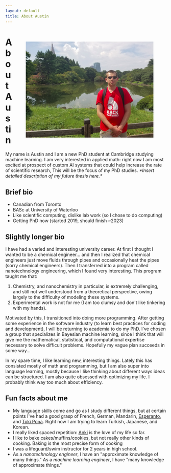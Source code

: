 ```yaml
---
layout: default
title: About Austin
---
```

<img src="/files/about_me_img1.png" alt="pic of me" 
style="float:right;width:400px;margin:40px">
# About Austin

My name is Austin and I am a new PhD student at Cambridge
studying machine learning.
I am very interested in applied math:
right now I am most excited at prospect of custom AI systems
that could help increase the rate of scientific research,
This will be the focus of my PhD studies.
_\*Insert detailed description of my future thesis here.\*_

## Brief bio
- Canadian from Toronto
- BASc at University of Waterloo
- Like scientific computing, dislike lab work
 (so I chose to do computing)
- Getting PhD now (started 2019, should finish ~2023)

## Slightly longer bio
I have had a varied and interesting university career. 
At first I thought I wanted to be a chemical engineer... and 
then I realized that chemical engineers just move fluids 
through pipes and occasionally heat the pipes (sorry chemical engineers). 
Then I transferred into a program called nanotechnology 
engineering, which I found very interesting. This program taught me that:  

1. Chemistry, and nanochemistry in particular, is extremely challenging, and still not well understood from a theoretical perspective, owing largely to the difficulty of modeling these systems.  
2. Experimental work is not for me (I am too clumsy and don't like tinkering with my hands).

Motivated by this, I transitioned into doing more programming.
After getting some experience in the software industry
(to learn best practices for coding and development),
I will be returning to academia to do my PhD.
I've chosen a group that specializes in Bayesian machine learning,
since I think that will give me the mathematical, statistical,
and computational expertise necessary to solve difficult problems.
Hopefully my vague plan succeeds in some way...

In my spare time, I like learning new, interesting things. 
Lately this has consisted mostly of math and programming, 
but I am also super into language learning,
mostly because I like thinking about different ways ideas can be structured.
I am also quite obsessed with optimizing my life.
I probably think way too much about efficiency.

## Fun facts about me
- My language skills come and go as I study different things,
 but at certain points I've had a good grasp of French, German, Mandarin, 
 [Esperanto](https://en.wikipedia.org/wiki/Esperanto), and [Toki Pona](https://en.wikipedia.org/wiki/Toki_Pona).
 Right now I am trying to learn Turkish, Japanese, and Korean.
- I really liked spaced repetition: [Anki](https://apps.ankiweb.net/) is the love of my life so far.
- I like to bake cakes/muffins/cookies, but not really other kinds of cooking. Baking is the most precise form of cooking
- I was a lifeguard/swim instructor for 2 years in high school.
- As a _nanotechnology engineer_, I have an "approximate knowledge of many things." As a _machine learning engineer_, I have "many knowledge of approximate things."
